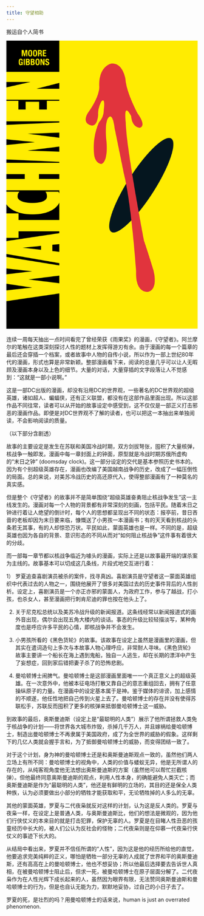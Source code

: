 ```yaml
---
title: 守望相助
---
```

搬运自个人简书


![alt text](https://github.com/junleqian/HexoBlog/raw/master/assets/images/watchman.png "《守望者》平装版封面 (图片来自网络)")

连续一周每天抽出一点时间看完了曾经荣获《雨果奖》的漫画，《守望者》。阿兰摩尔的笔触在这类深刻探讨人性的题材上发挥得游刃有余。由于漫画的每一个篇章的最后还会穿插一个档案，或者故事中人物的自传小说，所以作为一部上世纪80年代的漫画，形式也算是非常新颖。整部漫画看下来，阅读的总量几乎可以让人无暇顾及漫画本身以及上色的细节。大量的对话，大量穿插的文字段落让人不觉感到：“这就是一部小说啊。”

这是一部DC出版的漫画，却没有沿用DC的世界观，一些著名的DC世界观的超级英雄，诸如超人、蝙蝠侠，还有正义联盟，都没有在这部作品里面出现。所以这部作品不同往常，读者可以从开始的故事设定中感受到，这不仅仅是一部正义打击邪恶的漫画作品。即便是对DC世界观不了解的读者，也可以把这一本抽出来单独阅读，不会影响阅读的质量。

（以下部分含剧透）

故事的主要设定是发生在苏联和美国冷战时期，双方剑拔弩张，囤积了大量核弹，核战争一触即发。漫画中每一章封面上的钟面，原型就是冷战时期苏俄所虚构的“末日之钟” (doomsday clock)。这一部分设定的交代是基本参照历史书本的。因为有个别超级英雄存在，漫画也改编了美国越南战争的历史，改成了一幅压倒性的局面。总的来说，对美苏冷战历史的高还原代入，使得整部漫画有了一种莫名的真实感。

但是整个《守望者》的故事并不是简单围绕“超级英雄奋勇阻止核战争发生”这一主线发生的。漫画对每一个人物的背景都有非常深刻的刻画，包括平民。随着末日之钟进行着让人绝望的倒计时，每个人的思想都呈现出不同的状态：报亭前，昔日吝啬的老板却因为末日要来临，慷慨送了小男孩一本漫画书；有的天天看到核战的头条若无其事，有的人却惊恐万状。平民如此，蒙面英雄也是一样。不同的是，超级英雄也因为各自的背景、意识形态的不同从而对“如何阻止核战争”这件事有着很大的分歧。

而一部每一章节都以核战争临近为噱头的漫画，实际上还是以故事最开端的谋杀案为主线的。故事基本可以切成这几条线，片段式地交互进行着：

1） 罗夏追查喜剧演员被杀的案件，找寻真凶。喜剧演员是守望者这一蒙面英雄组织中代表过去的人物之一，围绕他展开了很多对美国过去的历史事件背后的人性剖析。设定上，喜剧演员是一个亦正亦邪的蒙面人，为政府工作，参与了越战，打小孩，也杀女人，甚至漫画把行刺肯尼迪的罪也按在他头上了。

2) 关于尼克松总统以及美苏冷战升级的新闻报道。这条线经常以新闻报道式的画外音出现，偶尔会出现五角大楼内的谈话。事态的升级比较轻描淡写，某种角度也是呼应许多平民的心情，即核战争并不会发生。

3) 小男孩所看的《黑色货轮》的故事。该故事在设定上虽然是漫画里的漫画，但其实在遣词造句上多次与本故事人物心理呼应，非常耐人寻味。《黑色货轮》故事主要讲一个船长在海上遇到鬼船，独自一人逃生，却在长期的漂洋中产生了妄想症，回到家后错把妻子杀了的恐怖悲剧。

4) 曼哈顿博士闹脾气。曼哈顿博士是这部漫画里面唯一一个真正意义上的超级英雄。在一次意外中，他被本征电场打散又靠自己的意志重组回去，拥有了任意操纵原子的力量。在漫画中的设定基本属于是神。鉴于媒体的诽谤，加上感情的不顺遂，他任性地把自己传到火星上去了。曼哈顿博士的存在并没有使得苏联松手，苏联反而囤积了更多的核弹来抵御曼哈顿博士这一威胁。

到故事的最后，奥斯曼迪斯（设定上是“最聪明的人类”）展示了他所谓拯救人类免于核战争的计划——将世界各大城市炸毁，杀掉几千万人，并且嫁祸给曼哈顿博士，制造出曼哈顿博士不再隶属于美国政府，成了为全世界的威胁的假象。这样剩下的几亿人类就会握手言和，为了抵御曼哈顿博士的威胁，而变得团结一致了。

对于这个计划，身为神的曼哈顿博士还是和奥斯曼迪斯观点一致的，虽然他们两人立场上有所不同：曼哈顿博士的视角中，人类的价值与蝼蚁无异，他是无所谓人的存在的，从纯客观角度他无法想出奥斯曼迪斯的方案（虽然他可以帮忙拦截核弹）。但他最终同意奥斯曼迪斯的观点，利用人性本身，的确能避免人类灭亡；而奥斯曼迪斯是作为“最聪明的人类”，他还是有鲜明的立场的，其目的还是保全人类种族，认为必须要做出小部分的牺牲才能获取和平，无论牺牲掉的人多么的无辜。

其他的蒙面英雄，罗夏与二代夜枭就反对这样的计划，认为这是反人类的。罗夏与夜枭一样，在设定上是普通人类，与奥斯曼迪斯比，他们的想法是微观的，因为他们行侠仗义的本来目的就是打击犯罪，保护无辜的人。罗夏是在目睹人性丑恶的孩童经历中长大的，被人们公认为反社会的怪物；二代夜枭则是在仰慕一代夜枭行侠仗义的事迹下长大的。

从结局中看出来，罗夏并不信任所谓的“人性”，因为这是他的经历所给他的直觉，他要追求完美纯粹的正义，哪怕是牺牲一部分无辜的人成就了世界和平的奥斯曼迪斯，还有高高在上的曼哈顿博士，他也不想妥协；所以他最后选择要去告诉世人真相，在被曼哈顿博士阻止后，但求一死，被曼哈顿博士在原子层面分解了。二代夜枭作为在人性光辉下成长起来的人，虽然因为眼界有限，无法赞同奥斯曼迪斯和曼哈顿博士的行为，但是也自认无能为力，默默地妥协，过自己的小日子去了。

罗夏的死，是壮烈的吗？用曼哈顿博士的话来说，human is just an overrated phenomenon.
